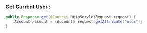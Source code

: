 ### Get Current User :
```java
public Response get(@Context HttpServletRequest request) {
    Account account = (Account) request.getAttribute("user");
}